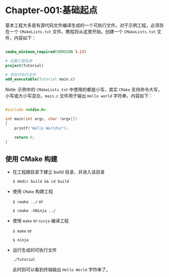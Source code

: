 # Chapter-001:基础起点

基本工程大多是有源代码文件编译生成的一个可执行文件。对于示例工程，必须存在一个 ```CMakeLists.txt``` 文件。教程将从这里开始。创建一个 ```CMakeLists.txt``` 文件，内容如下：

```cmake

cmake_minimum_required(VERSION 3.13)

# 设置工程名称
project(Tutorial)

# 添加可执行文件
add_executable(Tutorial main.c)

```



Note: 示例中的 ```CMakeLists.txt``` 中使用的都是小写，其实 ```CMake``` 支持命令大写，小写或大小写混合。```main.c``` 文件用于输出 ```Hello world``` 字符串，内容如下： 

```c

#include <stdio.h>

int main(int argc, char *argv[])
{
    printf("Hello World\n");

    return 0;
}
```



## 使用 CMake 构建

- 在工程跟目录下建立 build 目录，并进入该目录

  ```$ mkdir build && cd build```

- 使用 ```CMake``` 构建工程

  ```$ cmake ../``` or

  ```$ cmake -GNinja ../```

- 使用 ```make``` or ```ninja``` 编译工程

  ```$ make``` or

  ```$ ninja```

- 运行生成的可执行文件

  ```./Tutorial``` 

  此时则可以看到终端输出 ```Hello World``` 字符串了。

































